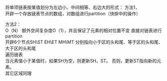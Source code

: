 将单项链表按某值划分为左边小、中间相等、右边大的形式：	
方法1，	
开辟一个存放链表节点的数组，对数组进行partition（快排中的操作）  	

方法2：	
O（N） 额外空间复杂度O（1），并且保证了元素的相对位置不变	
直接对链表进行partition		
开辟6个节点SH\ST EH\ET  MH\MT  分别指向小于区的头和尾、等于区的头和尾、大于区的头和尾  	
遍历链表	
当元素值小于某值时，如果SH为空，则更新SH，ST。 否则，更新ST指向新的元素。	
其它区域同理	
